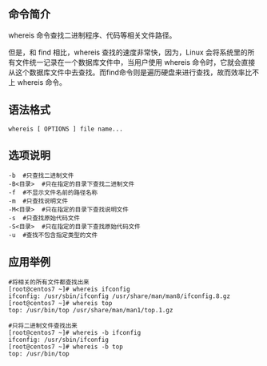 ## 命令简介

whereis 命令查找二进制程序、代码等相关文件路径。

但是，和 find 相比，whereis 查找的速度非常快，因为，Linux 会将系统里的所有文件统一记录在一个数据库文件中，当用户使用 whereis 命令时，它就会直接从这个数据库文件中去查找。而find命令则是遍历硬盘来进行查找，故而效率比不上 whereis 命令。

## 语法格式

```
whereis [ OPTIONS ] file name...
```

## 选项说明

```
-b  #只查找二进制文件
-B<目录>  #只在指定的目录下查找二进制文件
-f  #不显示文件名前的路径名称
-m  #只查找说明文件
-M<目录>  #只在指定的目录下查找说明文件
-s  #只查找原始代码文件
-S<目录>  #只在指定的目录下查找原始代码文件
-u  #查找不包含指定类型的文件
```

## 应用举例

```
#将相关的所有文件都查找出来
[root@centos7 ~]# whereis ifconfig
ifconfig: /usr/sbin/ifconfig /usr/share/man/man8/ifconfig.8.gz
[root@centos7 ~]# whereis top
top: /usr/bin/top /usr/share/man/man1/top.1.gz

#只将二进制文件查找出来
[root@centos7 ~]# whereis -b ifconfig
ifconfig: /usr/sbin/ifconfig
[root@centos7 ~]# whereis -b top
top: /usr/bin/top
```
